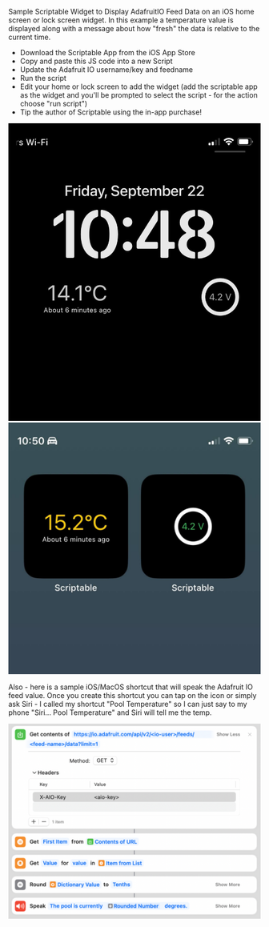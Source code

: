 Sample Scriptable Widget to Display AdafruitIO Feed Data on an iOS home
screen or lock screen widget.  In this example a temperature value is 
displayed along with a message about how "fresh" the data is relative to 
the current time.

- Download the Scriptable App from the iOS App Store
- Copy and paste this JS code into a new Script
- Update the Adafruit IO username/key and feedname
- Run the script
- Edit your home or lock screen to add the widget (add the scriptable app as the widget and you'll be prompted to select the script - for the action choose "run script")
- Tip the author of Scriptable using the in-app purchase!

<img width="600" alt="Widget on Lock Screen" src="https://github.com/bradrblack/adafruit-io-scriptable-widget/blob/main/IMG_2217.jpg">
<img width="600" alt="Widget on Home Screen" src="https://github.com/bradrblack/adafruit-io-scriptable-widget/blob/main/IMG_2218.jpg">

Also - here is a sample iOS/MacOS shortcut that will speak the Adafruit IO feed value.  Once you create this shortcut you can tap on the icon or simply ask Siri - I called my shortcut "Pool Temperature" so I can just say to my phone "Siri... Pool Temperature" and Siri will tell me the temp.

<img width="600" alt="Widget on Home Screen" src="https://github.com/bradrblack/adafruit-io-scriptable-widget/blob/main/ShortCut%20Screenshot.png">
